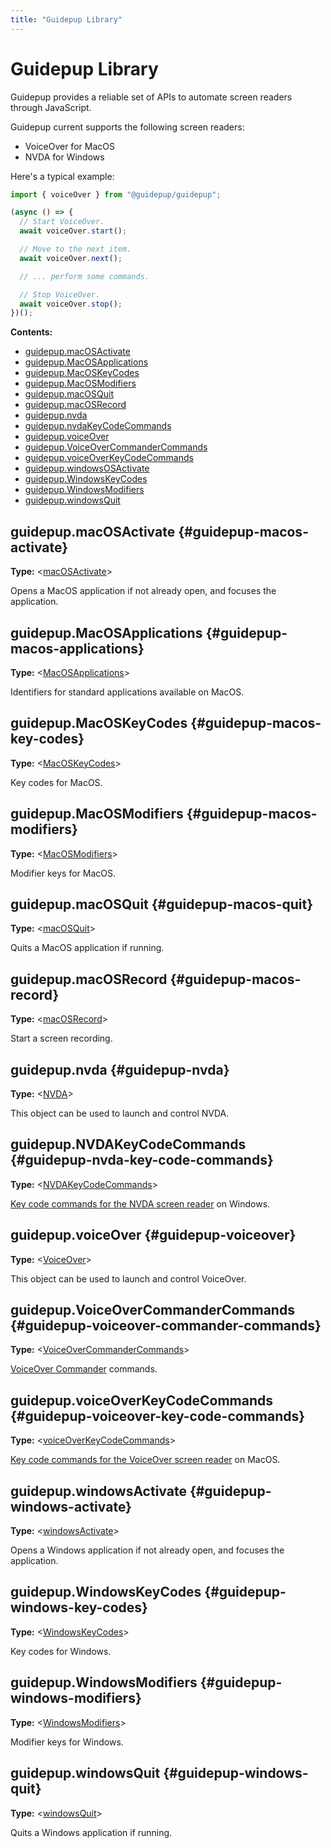 ```yaml
---
title: "Guidepup Library"
---
```


# Guidepup Library

Guidepup provides a reliable set of APIs to automate screen readers through JavaScript.

Guidepup current supports the following screen readers:

- VoiceOver for MacOS
- NVDA for Windows

Here's a typical example:

```ts
import { voiceOver } from "@guidepup/guidepup";

(async () => {
  // Start VoiceOver.
  await voiceOver.start();

  // Move to the next item.
  await voiceOver.next();

  // ... perform some commands.

  // Stop VoiceOver.
  await voiceOver.stop();
})();
```

**Contents:**

- [guidepup.macOSActivate](./class-guidepup#guidepup-macos-activate)
- [guidepup.MacOSApplications](./class-guidepup#guidepup-macos-applications)
- [guidepup.MacOSKeyCodes](./class-guidepup#guidepup-macos-key-codes)
- [guidepup.MacOSModifiers](./class-guidepup#guidepup-macos-modifiers)
- [guidepup.macOSQuit](./class-guidepup#guidepup-macos-quit)
- [guidepup.macOSRecord](./class-guidepup#guidepup-macos-record)
- [guidepup.nvda](./class-guidepup#guidepup-nvda)
- [guidepup.nvdaKeyCodeCommands](./class-guidepup#guidepup-nvda-key-code-commands)
- [guidepup.voiceOver](./class-guidepup#guidepup-voiceover)
- [guidepup.VoiceOverCommanderCommands](./class-guidepup#guidepup-voiceover-commander-commands)
- [guidepup.voiceOverKeyCodeCommands](./class-guidepup#guidepup-voiceover-key-code-commands)
- [guidepup.windowsOSActivate](./class-guidepup#guidepup-windows-activate)
- [guidepup.WindowsKeyCodes](./class-guidepup#guidepup-windows-key-codes)
- [guidepup.WindowsModifiers](./class-guidepup#guidepup-windows-modifiers)
- [guidepup.windowsQuit](./class-guidepup#guidepup-windows-quit)

## guidepup.macOSActivate {#guidepup-macos-activate}

**Type:** &#60;[macOSActivate]&#62;

Opens a MacOS application if not already open, and focuses the application.

## guidepup.MacOSApplications {#guidepup-macos-applications}

**Type:** &#60;[MacOSApplications]&#62;

Identifiers for standard applications available on MacOS.

## guidepup.MacOSKeyCodes {#guidepup-macos-key-codes}

**Type:** &#60;[MacOSKeyCodes]&#62;

Key codes for MacOS.

## guidepup.MacOSModifiers {#guidepup-macos-modifiers}

**Type:** &#60;[MacOSModifiers]&#62;

Modifier keys for MacOS.

## guidepup.macOSQuit {#guidepup-macos-quit}

**Type:** &#60;[macOSQuit]&#62;

Quits a MacOS application if running.

## guidepup.macOSRecord {#guidepup-macos-record}

**Type:** &#60;[macOSRecord]&#62;

Start a screen recording.

## guidepup.nvda {#guidepup-nvda}

**Type:** &#60;[NVDA]&#62;

This object can be used to launch and control NVDA.

## guidepup.NVDAKeyCodeCommands {#guidepup-nvda-key-code-commands}

**Type:** &#60;[NVDAKeyCodeCommands]&#62;

[Key code commands for the NVDA screen reader](https://www.nvaccess.org/files/nvda/releases/2021.2/documentation/keyCommands.html) on Windows.

## guidepup.voiceOver {#guidepup-voiceover}

**Type:** &#60;[VoiceOver]&#62;

This object can be used to launch and control VoiceOver.

## guidepup.VoiceOverCommanderCommands {#guidepup-voiceover-commander-commands}

**Type:** &#60;[VoiceOverCommanderCommands]&#62;

[VoiceOver Commander](https://support.apple.com/en-gb/guide/voiceover/cpvoukbcmdr/mac) commands.

## guidepup.voiceOverKeyCodeCommands {#guidepup-voiceover-key-code-commands}

**Type:** &#60;[voiceOverKeyCodeCommands]&#62;

[Key code commands for the VoiceOver screen reader](https://www.apple.com/voiceover/info/guide/_1131.html) on MacOS.

## guidepup.windowsActivate {#guidepup-windows-activate}

**Type:** &#60;[windowsActivate]&#62;

Opens a Windows application if not already open, and focuses the application.

## guidepup.WindowsKeyCodes {#guidepup-windows-key-codes}

**Type:** &#60;[WindowsKeyCodes]&#62;

Key codes for Windows.

## guidepup.WindowsModifiers {#guidepup-windows-modifiers}

**Type:** &#60;[WindowsModifiers]&#62;

Modifier keys for Windows.

## guidepup.windowsQuit {#guidepup-windows-quit}

**Type:** &#60;[windowsQuit]&#62;

Quits a Windows application if running.

[macosactivate]: ./class-macos-activate "macOSActivate"
[macosapplications]: ./class-macos-applications "MacOSApplications"
[macoskeycodes]: ./class-macos-key-codes "MacOSKeyCodes"
[macosmodifiers]: ./class-macos-modifiers "MacOSModifiers"
[macosquit]: ./class-macos-quit "macOSQuit"
[macosrecord]: ./class-macos-record "macOSRecord"
[nvda]: ./class-nvda "NVDA"
[nvdakeycodecommands]: ./class-nvda-key-code-commands "NVDAKeyCodeCommands"
[voiceover]: ./class-voiceover "VoiceOver"
[voiceovercommandercommands]: ./class-voiceover-commander-commands "VoiceOverCommanderCommands"
[voiceoverkeycodecommands]: ./class-voiceover-key-code-commands "VoiceOverKeyCodeCommands"
[windowsactivate]: ./class-windows-activate "windowsActivate"
[windowskeycodes]: ./class-windows-key-codes "WindowsKeyCodes"
[windowsmodifiers]: ./class-windows-modifiers "WindowsModifiers"
[windowsquit]: ./class-windows-quit "windowsQuit"
